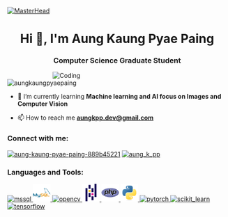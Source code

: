 [![MasterHead](https://img.freepik.com/free-vector/machine-learning-banner-artificial-intelligence_107791-611.jpg?w=2000&t=st=1696749581~exp=1696750181~hmac=98eab39e6e1396cf0b7dbb9994bf6d2c255d0e1e08f21ed16bff344ecc3c3508)](https://github.com/aungkaungpyaepaing/)
<h1 align="center">Hi 👋, I'm Aung Kaung Pyae Paing</h1>
<h3 align="center">Computer Science Graduate Student</h3>

<img align="right" alt="Coding" width="400" src="https://cdn.dribbble.com/userupload/3382003/file/original-7da4b54d8bb87c9a6f57dbd4a752e7c3.gif">

<p align="left"> <img src="https://komarev.com/ghpvc/?username=aungkaungpyaepaing&label=Profile%20views&color=0e75b6&style=flat" alt="aungkaungpyaepaing" /> </p>

- 🌱 I’m currently learning **Machine learning and AI focus on Images and Computer Vision**

- 📫 How to reach me **aungkpp.dev@gmail.com**

<h3 align="left">Connect with me:</h3>
<p align="left">
<a href="https://linkedin.com/in/aung-kaung-pyae-paing-889b45221" target="blank"><img align="center" src="https://raw.githubusercontent.com/rahuldkjain/github-profile-readme-generator/master/src/images/icons/Social/linked-in-alt.svg" alt="aung-kaung-pyae-paing-889b45221" height="30" width="40" /></a>
<a href="https://instagram.com/aung_k_pp" target="blank"><img align="center" src="https://raw.githubusercontent.com/rahuldkjain/github-profile-readme-generator/master/src/images/icons/Social/instagram.svg" alt="aung_k_pp" height="30" width="40" /></a>
</p>

<h3 align="left">Languages and Tools:</h3>
<p align="left">  </a> <a href="https://www.microsoft.com/en-us/sql-server" target="_blank" rel="noreferrer"> <img src="https://www.svgrepo.com/show/303229/microsoft-sql-server-logo.svg" alt="mssql" width="40" height="40"/> </a> <a href="https://www.mysql.com/" target="_blank" rel="noreferrer"> <img src="https://raw.githubusercontent.com/devicons/devicon/master/icons/mysql/mysql-original-wordmark.svg" alt="mysql" width="40" height="40"/> </a> <a href="https://opencv.org/" target="_blank" rel="noreferrer"> <img src="https://www.vectorlogo.zone/logos/opencv/opencv-icon.svg" alt="opencv" width="40" height="40"/> </a> <a href="https://pandas.pydata.org/" target="_blank" rel="noreferrer"> <img src="https://raw.githubusercontent.com/devicons/devicon/2ae2a900d2f041da66e950e4d48052658d850630/icons/pandas/pandas-original.svg" alt="pandas" width="40" height="40"/> </a> <a href="https://www.php.net" target="_blank" rel="noreferrer"> <img src="https://raw.githubusercontent.com/devicons/devicon/master/icons/php/php-original.svg" alt="php" width="40" height="40"/> </a> <a href="https://www.python.org" target="_blank" rel="noreferrer"> <img src="https://raw.githubusercontent.com/devicons/devicon/master/icons/python/python-original.svg" alt="python" width="40" height="40"/> </a> <a href="https://pytorch.org/" target="_blank" rel="noreferrer"> <img src="https://www.vectorlogo.zone/logos/pytorch/pytorch-icon.svg" alt="pytorch" width="40" height="40"/> </a> <a href="https://scikit-learn.org/" target="_blank" rel="noreferrer"> <img src="https://upload.wikimedia.org/wikipedia/commons/0/05/Scikit_learn_logo_small.svg" alt="scikit_learn" width="40" height="40"/> </a> <a href="https://www.tensorflow.org" target="_blank" rel="noreferrer"> <img src="https://www.vectorlogo.zone/logos/tensorflow/tensorflow-icon.svg" alt="tensorflow" width="40" height="40"/> </a> </p>
